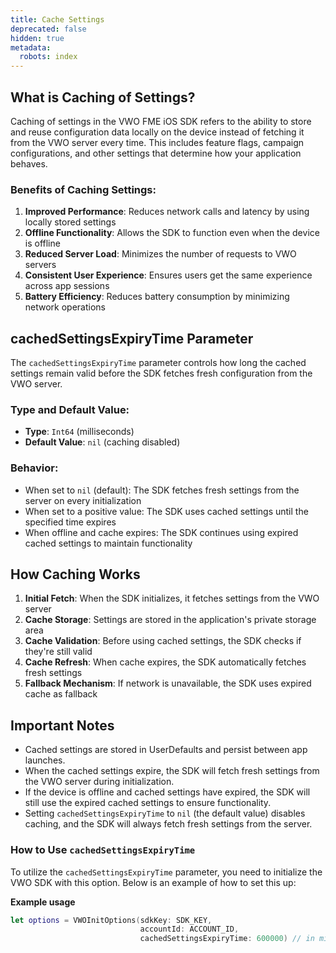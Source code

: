 ```yaml
---
title: Cache Settings
deprecated: false
hidden: true
metadata:
  robots: index
---
```

## What is Caching of Settings?

Caching of settings in the VWO FME iOS SDK refers to the ability to store and reuse configuration data locally on the device instead of fetching it from the VWO server every time. This includes feature flags, campaign configurations, and other settings that determine how your application behaves.

### Benefits of Caching Settings:

1. **Improved Performance**: Reduces network calls and latency by using locally stored settings
2. **Offline Functionality**: Allows the SDK to function even when the device is offline
3. **Reduced Server Load**: Minimizes the number of requests to VWO servers
4. **Consistent User Experience**: Ensures users get the same experience across app sessions
5. **Battery Efficiency**: Reduces battery consumption by minimizing network operations

## cachedSettingsExpiryTime Parameter

The `cachedSettingsExpiryTime` parameter controls how long the cached settings remain valid before the SDK fetches fresh configuration from the VWO server.

### Type and Default Value:

* **Type**: `Int64` (milliseconds)
* **Default Value**: `nil` (caching disabled)

### Behavior:

* When set to `nil` (default): The SDK fetches fresh settings from the server on every initialization
* When set to a positive value: The SDK uses cached settings until the specified time expires
* When offline and cache expires: The SDK continues using expired cached settings to maintain functionality

## How Caching Works

1. **Initial Fetch**: When the SDK initializes, it fetches settings from the VWO server
2. **Cache Storage**: Settings are stored in the application's private storage area
3. **Cache Validation**: Before using cached settings, the SDK checks if they're still valid
4. **Cache Refresh**: When cache expires, the SDK automatically fetches fresh settings
5. **Fallback Mechanism**: If network is unavailable, the SDK uses expired cache as fallback

## Important Notes

* Cached settings are stored in UserDefaults and persist between app launches.
* When the cached settings expire, the SDK will fetch fresh settings from the VWO server during initialization.
* If the device is offline and cached settings have expired, the SDK will still use the expired cached settings to ensure functionality.
* Setting `cachedSettingsExpiryTime` to `nil` (the default value) disables caching, and the SDK will always fetch fresh settings from the server.

### How to Use `cachedSettingsExpiryTime`

To utilize the `cachedSettingsExpiryTime` parameter, you need to initialize the VWO SDK with this option. Below is an example of how to set this up:

**Example usage**

```swift Swift
let options = VWOInitOptions(sdkKey: SDK_KEY, 
                             accountId: ACCOUNT_ID, 
                             cachedSettingsExpiryTime: 600000) // in milliseconds

```